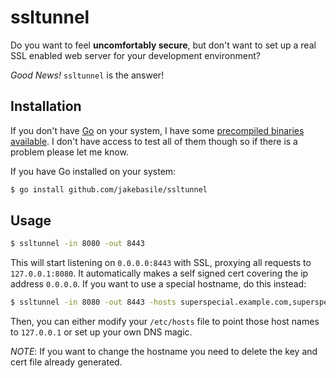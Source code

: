 # ssltunnel

Do you want to feel **uncomfortably secure**, but don't want to set up a real SSL enabled web server for your development environment?

*Good News!* `ssltunnel` is the answer!

## Installation

If you don't have [Go][] on your system, I have some [precompiled binaries available][releases]. I don't have access to test all of them though so if there is a problem please let me know.

If you have Go installed on your system:

```bash
$ go install github.com/jakebasile/ssltunnel
```


## Usage

```bash
$ ssltunnel -in 8080 -out 8443
```

This will start listening on `0.0.0.0:8443` with SSL, proxying all requests to `127.0.0.1:8080`. It automatically makes a self signed cert covering the ip address `0.0.0.0`. If you want to use a special hostname, do this instead:

```bash
$ ssltunnel -in 8080 -out 8443 -hosts superspecial.example.com,superspecial2.example.com
```

Then, you can either modify your `/etc/hosts` file to point those host names to `127.0.0.1` or set up your own DNS magic.

*NOTE*: If you want to change the hostname you need to delete the key and cert file already generated.

[releases]: https://github.com/jakebasile/ssltunnel/releases
[Go]: http://golang.org/
